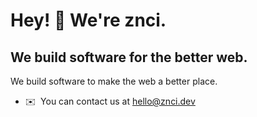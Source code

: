 Hey! 👋 We're znci.
=====================

We build software for the better web.
-------------------------------------

We build software to make the web a better place. 

*   ✉️  You can contact us at [hello@znci.dev](mailto:hello@znci.dev)
